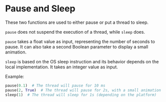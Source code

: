 # Pause and Sleep

These two functions are used to either pause or put a thread to sleep.

`pause` does not suspend the execution of a thread, while `sleep` does.

`pause` takes a float value as input, representing the number of seconds to pause. It can also take a second Boolean parameter to display a small animation.

`sleep` is based on the OS sleep instruction and its behavior depends on the local implementation. It takes an integer value as input.

Example:

```python
pause(0.1)  # The thread will pause for 10 ms
pause(2, True)  # The thread will pause for 2s, with a small animation
sleep(1)  # The thread will sleep for 1s (depending on the platform)
```